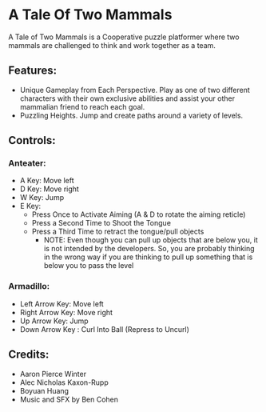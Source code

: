 # A Tale Of Two Mammals
A Tale of Two Mammals is a Cooperative puzzle platformer where two mammals are challenged to think and work together as a team. 

## Features:
 - Unique Gameplay from Each Perspective. Play as one of two different characters with their own exclusive abilities and assist your other mammalian friend to reach each goal.
 - Puzzling Heights. Jump and create paths around a variety of levels.


## Controls:

### Anteater:
 - A Key: Move left
 - D Key: Move right
 - W Key: Jump
 - E Key: 
   - Press Once to Activate Aiming (A & D to rotate the aiming reticle)
   - Press a Second Time to Shoot the Tongue 
   - Press a Third Time to retract the tongue/pull objects
     - NOTE: Even though you can pull up objects that are below you, it is not intended by the developers. So, you are probably thinking in the wrong way if you are thinking to pull up something that is below you to pass the level

### Armadillo:
 - Left Arrow Key: Move left
 - Right Arrow Key: Move right
 - Up Arrow Key: Jump
 - Down Arrow Key : Curl Into Ball (Repress to Uncurl)


## Credits:
 - Aaron Pierce Winter
 - Alec Nicholas Kaxon-Rupp
 - Boyuan Huang
 - Music and SFX by Ben Cohen
